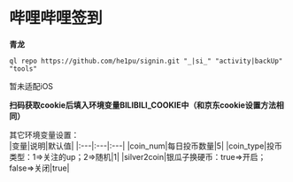 # 哔哩哔哩签到<br>
__青龙__
```
ql repo https://github.com/he1pu/signin.git "_|si_" "activity|backUp" "tools"
```

暂未适配iOS

__扫码获取cookie后填入环境变量BILIBILI_COOKIE中（和京东cookie设置方法相同）__

其它环境变量设置：<br>
|变量|说明|默认值|
|:---|:---|:---|
|coin_num|每日投币数量|5|
|coin_type|投币类型：1=>关注的up；2=>随机|1|
|silver2coin|银瓜子换硬币：true=>开启；false=>关闭|true|


